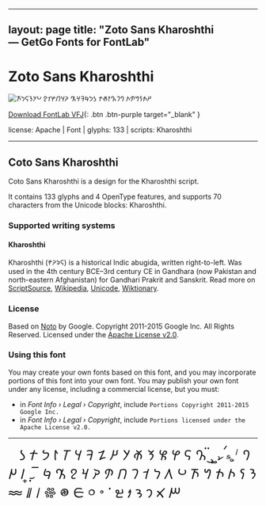 
---
layout: page
title: "Zoto Sans Kharoshthi — GetGo Fonts for FontLab"
---
# Zoto Sans Kharoshthi

![𐨙𐨥𐨣𐨦𐨮𐨤 𐨀𐨬𐨐𐨞𐨖𐨠 𐨡𐨟𐨳𐨛𐨰𐨲 𐨯𐨜𐨭𐨒𐨫𐨱 𐨨𐨗𐨢𐨑𐨪𐨧](images/zotosans-kharoshthi.svg)

[Download FontLab VFJ](https://downgit.github.io/#/home?url=https://github.com/fontlabcom/getgo-fonts/blob/main/getgo-fonts/apache/zotosans/zotosans-kharoshthi.ttf){: .btn .btn-purple target="_blank" }

license: Apache \| Font \| glyphs: 133 \| scripts: Kharoshthi

---


## Coto Sans Kharoshthi

Coto Sans Kharoshthi is a design for the Kharoshthi script.

It contains 133 glyphs and 4 OpenType features, and supports 70 characters from the Unicode blocks: Kharoshthi.


### Supported writing systems


#### Kharoshthi

Kharoshthi (𐨑𐨪𐨆𐨯𐨠𐨁) is a historical Indic abugida, written right-to-left. Was used in the 4th century BCE–3rd century CE in Gandhara (now Pakistan and north-eastern Afghanistan) for Gandhari Prakrit and Sanskrit. Read more on [ScriptSource](https://scriptsource.org/scr/Khar), [Wikipedia](https://en.wikipedia.org/wiki/ISO_15924:Khar), [Unicode](https://www.unicode.org/versions/Unicode13.0.0/ch14.pdf#G38474), [Wiktionary](https://en.wiktionary.org/wiki/Category:Kharoshthi_script).


### License

Based on [Noto](https://github.com/notofonts) by Google. Copyright 2011-2015 Google Inc. All Rights Reserved. Licensed under the [Apache License v2.0](https://www.apache.org/licenses/LICENSE-2.0.txt).

### Using this font

You may create your own fonts based on this font, and you may incorporate portions of this font into your own font. You may publish your own font under any license, including a commercial license, but you must:

- in _Font Info › Legal › Copyright_, include `Portions Copyright 2011-2015 Google Inc.`
- in _Font Info › Legal › Copyright_, include `Portions licensed under the Apache License v2.0.`


---

<div style="font-family: Zoto Sans Kharoshthi; font-size: 2em;">
       ﻿ 𐨀 𐨁 𐨂 𐨃 𐨅 𐨆 𐨌 𐨍 𐨎 𐨏 𐨐 𐨑 𐨒 𐨓 𐨕 𐨖 𐨗 𐨙 𐨚 𐨛 𐨜 𐨝 𐨞 𐨟 𐨠 𐨡 𐨢 𐨣 𐨤 𐨥 𐨦 𐨧 𐨨 𐨩 𐨪 𐨫 𐨬 𐨭 𐨮 𐨯 𐨰 𐨱 𐨲 𐨳 𐨸 𐨹 𐨺 𐨿 𐩀 𐩁 𐩂 𐩃 𐩄 𐩅 𐩆 𐩇 𐩐 𐩑 𐩒 𐩓 𐩔 𐩕 𐩖 𐩗 𐩘
</div>

